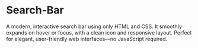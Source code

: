 # Search-Bar
A modern, interactive search bar using only HTML and CSS. It smoothly expands on hover or focus, with a clean icon and responsive layout. Perfect for elegant, user-friendly web interfaces—no JavaScript required.
